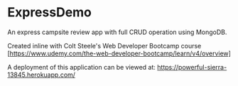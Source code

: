 # ExpressDemo

An express campsite review app with full CRUD operation using MongoDB.

Created inline with Colt Steele's Web Developer Bootcamp course [https://www.udemy.com/the-web-developer-bootcamp/learn/v4/overview]

A deployment of this application can be viewed at: https://powerful-sierra-13845.herokuapp.com/
